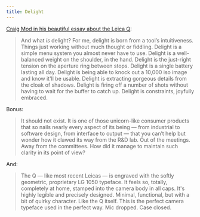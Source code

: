 ```yaml
---
title: Delight
---
```


[Craig Mod in his beautiful essay about the Leica Q](http://craigmod.com/sputnik/leica_q/):

> And what _is_ delight? For me, delight is born from a tool’s intuitiveness. Things just working without much thought or fiddling. Delight is a simple menu system you almost never have to use. Delight is a well-balanced weight on the shoulder, in the hand. Delight is the just-right tension on the aperture ring between stops. Delight is a single battery lasting all day. Delight is being able to knock out a 10,000 iso image and know it'll be usable. Delight is extracting gorgeous details from the cloak of shadows. Delight is firing off a number of shots without having to wait for the buffer to catch up. Delight is constraints, joyfully embraced.

Bonus:

> It should not exist. It is one of those unicorn-like consumer products that so nails nearly every aspect of its being — from industrial to software design, from interface to output — that you can’t help but wonder how it clawed its way from the R&D lab. Out of the meetings. Away from the committees. How did it manage to maintain such clarity in its point of view?

And:

> The Q — like most recent Leicas — is engraved with the softly geometric, proprietary LG 1050 typeface. It feels so, totally, completely at home, stamped into the camera body in all caps. It's highly legible and precisely designed. Minimal, functional, but with a bit of quirky character. Like the Q itself. This is the perfect camera typeface used in the perfect way. Mic dropped. Case closed.
